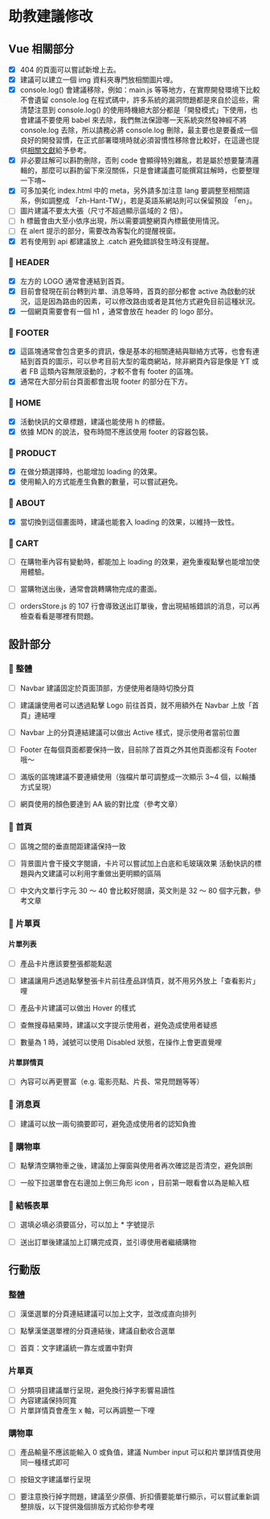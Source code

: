 # 助教建議修改

## Vue 相關部分

- [x] 404 的頁面可以嘗試新增上去。
- [x] 建議可以建立一個 img 資料夾專門放相關圖片哩。
- [x] console.log() 會建議移除，例如：main.js 等等地方，在實際開發環境下比較不會遺留 console.log 在程式碼中，許多系統的漏洞問題都是來自於這些，需清楚注意到 console.log() 的使用時機絕大部分都是「開發模式」下使用，也會建議不要使用 babel 來去除，我們無法保證哪一天系統突然發神經不將 console.log 去除，所以請務必將 console.log 刪除，最主要也是要養成一個良好的開發習慣，在正式部署環境時就必須習慣性移除會比較好，在這邊也提供[相關文獻](https://eslint.org/docs/latest/rules/no-console)給予參考。
- [x] 非必要註解可以斟酌刪除，否則 code 會顯得特別雜亂，若是屬於想要釐清邏輯的，那麼可以斟酌留下來沒關係，只是會建議盡可能撰寫註解時，也要整理一下唷~
- [x] 可多加美化 index.html 中的 meta，另外請多加注意 lang 要調整至相關語系，例如調整成 「zh-Hant-TW」，若是英語系網站則可以保留預設 「en」。
- [ ] 圖片建議不要太大張（尺寸不超過顯示區域的 2 倍）。
- [ ] h 標籤會由大至小依序出現，所以需要調整網頁內標籤使用情況。
- [ ] 在 alert 提示的部分，需要改為客製化的提醒視窗。
- [x] 若有使用到 api 都建議放上 .catch 避免錯誤發生時沒有提醒。

### 🚩 HEADER

- [x] 左方的 LOGO 通常會連結到首頁。
- [x] 目前會發現在前台轉到片單、消息等時，首頁的部分都會 active 為啟動的狀況，這是因為路由的因素，可以修改路由或者是其他方式避免目前這種狀況。
- [x] 一個網頁需要會有一個 h1 ，通常會放在 header 的 logo 部分。

### 🚩 FOOTER

- [x] 這區塊通常會包含更多的資訊，像是基本的相關連結與聯絡方式等，也會有連結到首頁的圖示，可以參考目前大型的電商網站，除非網頁內容是像是 YT 或者 FB 這類內容無限滾動的，才較不會有 footer 的區塊。
- [x] 通常在大部分前台頁面都會出現 footer 的部分在下方。

### 🚩 HOME

- [x] 活動快訊的文章標題，建議也能使用 h 的標籤。
- [x] 依據 MDN 的說法，發布時間不應該使用 footer 的容器包裝。

### 🚩 PRODUCT

- [x] 在做分類選擇時，也能增加 loading 的效果。
- [x] 使用輸入的方式能產生負數的數量，可以嘗試避免。

### 🚩 ABOUT

- [x] 當切換到這個畫面時，建議也能套入 loading 的效果，以維持一致性。

### 🚩 CART

- [ ] 在購物車內容有變動時，都能加上 loading 的效果，避免重複點擊也能增加使用體驗。
- [ ] 當購物送出後，通常會跳轉購物完成的畫面。

- [ ] ordersStore.js 的 107 行會導致送出訂單後，會出現結帳錯誤的消息，可以再檢查看看是哪裡有問題。

## 設計部分

### 🚩 整體

- [ ] Navbar 建議固定於頁面頂部，方便使用者隨時切換分頁

- [ ] 建議讓使用者可以透過點擊 Logo 前往首頁，就不用額外在 Navbar 上放「首頁」連結哩

- [ ] Navbar 上的分頁連結建議可以做出 Active 樣式，提示使用者當前位置

- [ ] Footer 在每個頁面都要保持一致，目前除了首頁之外其他頁面都沒有 Footer 哦～

- [ ] 滿版的區塊建議不要連續使用（強檔片單可調整成一次顯示 3~4 個，以輪播方式呈現）

- [ ] 網頁使用的顏色要達到 AA 級的對比度（參考文章）

### 🚩 首頁

- [ ] 區塊之間的垂直間距建議保持一致

- [ ] 背景圖片會干擾文字閱讀，卡片可以嘗試加上白底和毛玻璃效果
      活動快訊的標題與內文建議可以利用字重做出更明顯的區隔

- [ ] 中文內文單行字元 30 ～ 40 會比較好閱讀，英文則是 32 ～ 80 個字元數，參考文章

### 🚩 片單頁

#### 片單列表

- [ ] 產品卡片應該要整張都能點選

- [ ] 建議讓用戶透過點擊整張卡片前往產品詳情頁，就不用另外放上「查看影片」哩

- [ ] 產品卡片建議可以做出 Hover 的樣式

- [ ] 查無搜尋結果時，建議以文字提示使用者，避免造成使用者疑惑

- [ ] 數量為 1 時，減號可以使用 Disabled 狀態，在操作上會更直覺哩

#### 片單詳情頁

- [ ] 內容可以再更豐富（e.g. 電影亮點、片長、常見問題等等）

### 🚩 消息頁

- [ ] 建議可以放一兩句摘要即可，避免造成使用者的認知負擔

### 🚩 購物車

- [ ] 點擊清空購物車之後，建議加上彈窗與使用者再次確認是否清空，避免誤刪

- [ ] 一般下拉選單會在右邊加上倒三角形 icon ，目前第一眼看會以為是輸入框

### 🚩 結帳表單

- [ ] 選填必填必須要區分，可以加上 \* 字號提示

- [ ] 送出訂單後建議加上訂購完成頁，並引導使用者繼續購物

## 行動版

### 整體

- [ ] 漢堡選單的分頁連結建議可以加上文字，並改成直向排列

- [ ] 點擊漢堡選單裡的分頁連結後，建議自動收合選單

- [ ] 首頁：文字建議統一靠左或置中對齊

### 片單頁

- [ ] 分類項目建議單行呈現，避免換行掉字影響易讀性
- [ ] 內容建議保持同寬
- [ ] 片單詳情頁會產生 x 軸，可以再調整一下哩

### 購物車

- [ ] 產品輸量不應該能輸入 0 或負值，建議 Number input 可以和片單詳情頁使用同一種樣式即可

- [ ] 按鈕文字建議單行呈現

- [ ] 要注意換行掉字問題，建議至少原價、折扣價要能單行顯示，可以嘗試重新調整排版，以下提供幾個排版方式給你參考哩
